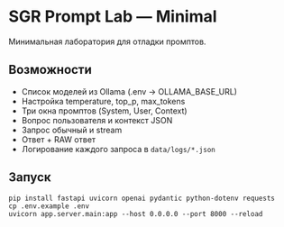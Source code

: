 # SGR Prompt Lab — Minimal

Минимальная лаборатория для отладки промптов.

## Возможности
- Список моделей из Ollama (.env → OLLAMA_BASE_URL)
- Настройка temperature, top_p, max_tokens
- Три окна промптов (System, User, Context)
- Вопрос пользователя и контекст JSON
- Запрос обычный и stream
- Ответ + RAW ответ
- Логирование каждого запроса в `data/logs/*.json`

## Запуск
```
pip install fastapi uvicorn openai pydantic python-dotenv requests
cp .env.example .env
uvicorn app.server.main:app --host 0.0.0.0 --port 8000 --reload
```

